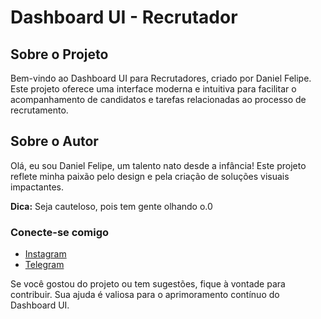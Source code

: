                                                                             

# Dashboard UI - Recrutador

## Sobre o Projeto

Bem-vindo ao Dashboard UI para Recrutadores, criado por Daniel Felipe. Este projeto oferece uma interface moderna e intuitiva para facilitar o acompanhamento de candidatos e tarefas relacionadas ao processo de recrutamento.

## Sobre o Autor

Olá, eu sou Daniel Felipe, um talento nato desde a infância! Este projeto reflete minha paixão pelo design e pela criação de soluções visuais impactantes.

**Dica:** Seja cauteloso, pois tem gente olhando o.0

### Conecte-se comigo

- [Instagram](https://www.instagram.com/danielmarinsoficial/)
- [Telegram](https://t.me/Anomcy15)

Se você gostou do projeto ou tem sugestões, fique à vontade para contribuir. Sua ajuda é valiosa para o aprimoramento contínuo do Dashboard UI.
